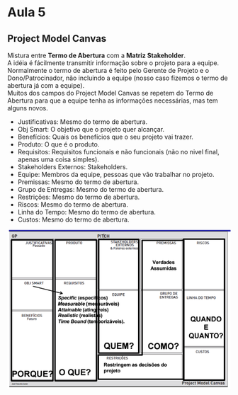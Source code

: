 # Aula 5

## Project Model Canvas
Mistura entre **Termo de Abertura** com a **Matriz Stakeholder**.  
A idéia é fácilmente  transmitir informação sobre o projeto para a equipe. Normalmente o termo de abertura é feito pelo Gerente de Projeto e o Dono/Patrocinador, não incluindo a equipe (nosso caso fizemos o termo de abertura já com a equipe).  
Muitos dos campos do Project Model Canvas se repetem do Termo de Abertura para que a equipe tenha as informações necessárias, mas tem alguns novos.  

* Justificativas: Mesmo do termo de abertura.   
* Obj Smart: O objetivo que o projeto quer alcançar.  
* Benefícios: Quais os benefícios que o seu projeto vai trazer.  
* Produto: O que é o produto.  
* Requisitos: Requisitos funcionais e não funcionais (não no nivel final, apenas uma coisa simples).  
* Stakeholders Externos: Stakeholders.  
* Equipe: Membros da equipe, pessoas que vão trabalhar no projeto.  
* Premissas: Mesmo do termo de abertura.  
* Grupo de Entregas: Mesmo do termo de abertura.  
* Restrições: Mesmo do termo de abertura.  
* Riscos: Mesmo do termo de abertura.  
* Linha do Tempo: Mesmo do termo de abertura.  
* Custos: Mesmo do termo de abertura.  

![Project Model Canvas](PMC.PNG)
